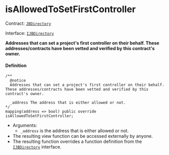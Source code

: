 # isAllowedToSetFirstController

Contract: [`JBDirectory`](/dev/deprecated/v2/contracts/jbdirectory/README.md)‌

Interface: [`IJBDirectory`](/dev/deprecated/v2/interfaces/ijbdirectory.md)

**Addresses that can set a project's first controller on their behalf. These addresses/contracts have been vetted and verified by this contract's owner.** 

#### Definition

```
/**
  @notice
  Addresses that can set a project's first controller on their behalf. These addresses/contracts have been vetted and verified by this contract's owner.

  _address The address that is either allowed or not.
*/
mapping(address => bool) public override isAllowedToSetFirstController;
```

* Arguments:
  * `_address` is the address that is either allowed or not.
* The resulting view function can be accessed externally by anyone.
* The resulting function overrides a function definition from the [`IJBDirectory`](/dev/deprecated/v2/interfaces/ijbdirectory.md) interface.
 
